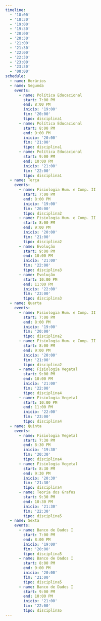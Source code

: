 ```yaml
---
timeline:
  - '18:00'
  - '18:30'
  - '19:00'
  - '19:30'
  - '20:00'
  - '20:30'
  - '21:00'
  - '21:30'
  - '22:00'
  - '22:30'
  - '23:00'
  - '23:30'
  - '00:00'
schedule:
  - name: Horários
  - name: Segunda
    events:
      - name: Política Educacional
        start: 7:00 PM
        end: 8:00 PM
        inicio: '19:00'
        fim: '20:00'
        tipo: disciplina1
      - name: Política Educacional
        start: 8:00 PM
        end: 9:00 PM
        inicio: '20:00'
        fim: '21:00'
        tipo: disciplina1
      - name: Política Educacional
        start: 9:00 PM
        end: 10:00 PM
        inicio: '21:00'
        fim: '22:00'
        tipo: disciplina1
  - name: Terça
    events:
      - name: Fisiologia Hum. e Comp. II
        start: 7:00 PM
        end: 8:00 PM
        inicio: '19:00'
        fim: '20:00'
        tipo: disciplina2
      - name: Fisiologia Hum. e Comp. II
        start: 8:00 PM
        end: 9:00 PM
        inicio: '20:00'
        fim: '21:00'
        tipo: disciplina2
      - name: Evolução
        start: 9:00 PM
        end: 10:00 PM
        inicio: '21:00'
        fim: '22:00'
        tipo: disciplina3
      - name: Evolução
        start: 10:00 PM
        end: 11:00 PM
        inicio: '22:00'
        fim: '23:00'
        tipo: disciplina3
  - name: Quarta
    events:
      - name: Fisiologia Hum. e Comp. II
        start: 7:00 PM
        end: 8:00 PM
        inicio: '19:00'
        fim: '20:00'
        tipo: disciplina2
      - name: Fisiologia Hum. e Comp. II
        start: 8:00 PM
        end: 9:00 PM
        inicio: '20:00'
        fim: '21:00'
        tipo: disciplina2
      - name: Fisiologia Vegetal
        start: 9:00 PM
        end: 10:00 PM
        inicio: '21:00'
        fim: '22:00'
        tipo: disciplina4
      - name: Fisiologia Vegetal
        start: 10:00 PM
        end: 11:00 PM
        inicio: '22:00'
        fim: '23:00'
        tipo: disciplina4
  - name: Quinta
    events:
      - name: Fisiologia Vegetal
        start: 7:30 PM
        end: 8:30 PM
        inicio: '19:30'
        fim: '20:30'
        tipo: disciplina4
      - name: Fisiologia Vegetal
        start: 8:30 PM
        end: 9:30 PM
        inicio: '20:30'
        fim: '21:30'
        tipo: disciplina4
      - name: Teoria dos Grafos
        start: 9:30 PM
        end: 10:30 PM
        inicio: '21:30'
        fim: '22:30'
        tipo: disciplina5
  - name: Sexta
    events:
      - name: Banco de Dados I
        start: 7:00 PM
        end: 8:00 PM
        inicio: '19:00'
        fim: '20:00'
        tipo: disciplina5
      - name: Banco de Dados I
        start: 8:00 PM
        end: 9:00 PM
        inicio: '20:00'
        fim: '21:00'
        tipo: disciplina5
      - name: Banco de Dados I
        start: 9:00 PM
        end: 10:00 PM
        inicio: '21:00'
        fim: '22:00'
        tipo: disciplina5
---
```

